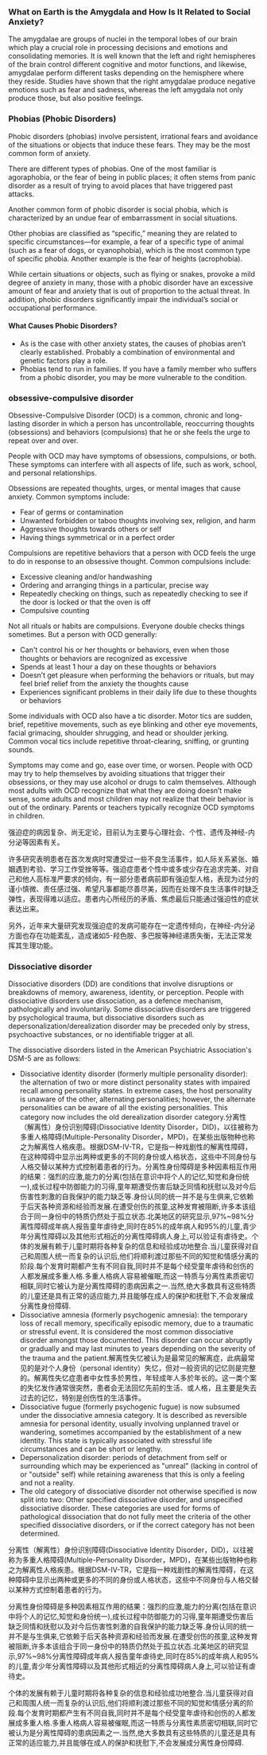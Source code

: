 ### What on Earth is the Amygdala and How Is It Related to Social Anxiety?

The amygdalae are groups of nuclei in the temporal lobes of our brain which play a crucial role in processing decisions and emotions and consolidating memories. It is well known that the left and right hemispheres of the brain control different cognitive and motor functions, and likewise, amygdalae perform different tasks depending on the hemisphere where they reside. Studies have shown that the right amygdalae produce negative emotions such as fear and sadness, whereas the left amygdala not only produce those, but also positive feelings.

### Phobias (Phobic Disorders)

Phobic disorders (phobias) involve persistent, irrational fears and avoidance of the situations or objects that induce these fears. They may be the most common form of anxiety.


There are different types of phobias. One of the most familiar is agoraphobia, or the fear of being in public places; it often stems from panic disorder as a result of trying to avoid places that have triggered past attacks.

Another common form of phobic disorder is social phobia, which is characterized by an undue fear of embarrassment in social situations.

Other phobias are classified as “specific,” meaning they are related to specific circumstances—for example, a fear of a specific type of animal (such as a fear of dogs, or cyanophobia), which is the most common type of specific phobia. Another example is the fear of heights (acrophobia).

While certain situations or objects, such as flying or snakes, provoke a mild degree of anxiety in many, those with a phobic disorder have an excessive amount of fear and anxiety that is out of proportion to the actual threat. In addition, phobic disorders significantly impair the individual’s social or occupational performance.

#### What Causes Phobic Disorders?

* As is the case with other anxiety states, the causes of phobias aren’t clearly established. Probably a combination of environmental and genetic factors play a role.
* Phobias tend to run in families. If you have a family member who suffers from a phobic disorder, you may be more vulnerable to the condition.

### obsessive-compulsive disorder

Obsessive-Compulsive Disorder (OCD) is a common, chronic and long-lasting disorder in which a person has uncontrollable, reoccurring thoughts (obsessions) and behaviors (compulsions) that he or she feels the urge to repeat over and over.

People with OCD may have symptoms of obsessions, compulsions, or both. These symptoms can interfere with all aspects of life, such as work, school, and personal relationships.

Obsessions are repeated thoughts, urges, or mental images that cause anxiety. Common symptoms include:

* Fear of germs or contamination
* Unwanted forbidden or taboo thoughts involving sex, religion, and harm
* Aggressive thoughts towards others or self
* Having things symmetrical or in a perfect order

Compulsions are repetitive behaviors that a person with OCD feels the urge to do in response to an obsessive thought. Common compulsions include:

* Excessive cleaning and/or handwashing
* Ordering and arranging things in a particular, precise way
* Repeatedly checking on things, such as repeatedly checking to see if the door is locked or that the oven is off
* Compulsive counting

Not all rituals or habits are compulsions. Everyone double checks things sometimes. But a person with OCD generally:

* Can't control his or her thoughts or behaviors, even when those thoughts or behaviors are recognized as excessive
* Spends at least 1 hour a day on these thoughts or behaviors
* Doesn’t get pleasure when performing the behaviors or rituals, but may feel brief relief from the anxiety the thoughts cause
* Experiences significant problems in their daily life due to these thoughts or behaviors

Some individuals with OCD also have a tic disorder. Motor tics are sudden, brief, repetitive movements, such as eye blinking and other eye movements, facial grimacing, shoulder shrugging, and head or shoulder jerking. Common vocal tics include repetitive throat-clearing, sniffing, or grunting sounds.

Symptoms may come and go, ease over time, or worsen. People with OCD may try to help themselves by avoiding situations that trigger their obsessions, or they may use alcohol or drugs to calm themselves. Although most adults with OCD recognize that what they are doing doesn’t make sense, some adults and most children may not realize that their behavior is out of the ordinary. Parents or teachers typically recognize OCD symptoms in children.

强迫症的病因复杂、尚无定论，目前认为主要与心理社会、个性、遗传及神经-内分泌等因素有关。

许多研究表明患者在首次发病时常遭受过一些不良生活事件，如人际关系紧张、婚姻遇到考验、学习工作受挫等等。强迫症患者个性中或多或少存在追求完美、对自己和他人高标准严要求的倾向，有一部分患者病前即有强迫型人格，表现为过分的谨小慎微、责任感过强、希望凡事都能尽善尽美，因而在处理不良生活事件时缺乏弹性，表现得难以适应。患者内心所经历的矛盾、焦虑最后只能通过强迫性的症状表达出来。

另外，近年来大量研究发现强迫症的发病可能存在一定遗传倾向，在神经-内分泌方面也存在功能紊乱，造成诸如5-羟色胺、多巴胺等神经递质失衡，无法正常发挥其生理功能。

### Dissociative disorder

Dissociative disorders (DD) are conditions that involve disruptions or breakdowns of memory, awareness, identity, or perception. People with dissociative disorders use dissociation, as a defence mechanism, pathologically and involuntarily. Some dissociative disorders are triggered by psychological trauma, but dissociative disorders such as depersonalization/derealization disorder may be preceded only by stress, psychoactive substances, or no identifiable trigger at all. 

The dissociative disorders listed in the American Psychiatric Association's DSM-5 are as follows:

* Dissociative identity disorder (formerly multiple personality disorder): the alternation of two or more distinct personality states with impaired recall among personality states. In extreme cases, the host personality is unaware of the other, alternating personalities; however, the alternate personalities can be aware of all the existing personalities. This category now includes the old derealization disorder category.分离性（解离性）身份识别障碍(Dissociative Identity Disorder，DID)，以往被称为多重人格障碍(Multiple-Personality Disorder，MPD)，在某些出版物种也称之为解离性人格疾患。根据DSM-IV-TR，它是指一种戏剧性的解离性障碍，在这种障碍中显示出两种或更多的不同的身份或人格状态，这些中不同身份与人格交替以某种方式控制着患者的行为。分离性身份障碍是多种因素相互作用的结果：强烈的应激,能力的分离(包括在意识中将个人的记忆,知觉和身份统一),成长过程中防御能力的习得,童年期遭受伤害后缺乏同情和抚慰以及对今后伤害性刺激的自我保护的能力缺乏等.身份认同的统一并不是与生俱来,它依赖于后天各种资源和经验而发展.在遭受创伤的孩童,这种发育被阻断,许多本该组合于同一身份中的特质仍然处于孤立状态.北美地区的研究显示,97%~98%分离性障碍成年病人报告童年虐待史,同时在85%的成年病人和95%的儿童,青少年分离性障碍以及其他形式相近的分离性障碍病人身上,可以验证有虐待史。个体的发展有赖于儿童时期将各种复杂的信息和经验成功地整合.当儿童获得对自己和周围人统一而复杂的认识后,他们将顺利渡过那些不同的知觉和情感分离的阶段.每个发育时期都产生有不同自我,同时并不是每个经受童年虐待和创伤的人都发展成多重人格.多重人格病人容易被催眠,而这一特质与分离性素质密切相联,同时它被认为是分离性障碍的患病因素之一.当然,绝大多数具有这些特质的儿童还是具有正常的适应能力,并且能够在成人的保护和抚慰下,不会发展成分离性身份障碍.
* Dissociative amnesia (formerly psychogenic amnesia): the temporary loss of recall memory, specifically episodic memory, due to a traumatic or stressful event. It is considered the most common dissociative disorder amongst those documented. This disorder can occur abruptly or gradually and may last minutes to years depending on the severity of the trauma and the patient.解离性失忆被认为是最常见的解离症，此病最常见的是对个人身份（personal identity）失忆，但对一般资讯的记忆则是完整的。解离性失忆症患者中女性多於男性，年轻成年人多於年长的。这一类个案的失忆发作通常很突然，患者会无法回忆先前的生活、或人格，且主要是失去过去的记忆，特别是创伤性的生活事件。
* Dissociative fugue (formerly psychogenic fugue) is now subsumed under the dissociative amnesia category. It is described as reversible amnesia for personal identity, usually involving unplanned travel or wandering, sometimes accompanied by the establishment of a new identity. This state is typically associated with stressful life circumstances and can be short or lengthy.
* Depersonalization disorder: periods of detachment from self or surrounding which may be experienced as "unreal" (lacking in control of or "outside" self) while retaining awareness that this is only a feeling and not a reality.
* The old category of dissociative disorder not otherwise specified is now split into two: Other specified dissociative disorder, and unspecified dissociative disorder. These categories are used for forms of pathological dissociation that do not fully meet the criteria of the other specified dissociative disorders, or if the correct category has not been determined.

分离性（解离性）身份识别障碍(Dissociative Identity Disorder，DID)，以往被称为多重人格障碍(Multiple-Personality Disorder，MPD)，在某些出版物种也称之为解离性人格疾患。根据DSM-IV-TR，它是指一种戏剧性的解离性障碍，在这种障碍中显示出两种或更多的不同的身份或人格状态，这些中不同身份与人格交替以某种方式控制着患者的行为。

分离性身份障碍是多种因素相互作用的结果：强烈的应激,能力的分离(包括在意识中将个人的记忆,知觉和身份统一),成长过程中防御能力的习得,童年期遭受伤害后缺乏同情和抚慰以及对今后伤害性刺激的自我保护的能力缺乏等.身份认同的统一并不是与生俱来,它依赖于后天各种资源和经验而发展.在遭受创伤的孩童,这种发育被阻断,许多本该组合于同一身份中的特质仍然处于孤立状态.北美地区的研究显示,97%~98%分离性障碍成年病人报告童年虐待史,同时在85%的成年病人和95%的儿童,青少年分离性障碍以及其他形式相近的分离性障碍病人身上,可以验证有虐待史。

个体的发展有赖于儿童时期将各种复杂的信息和经验成功地整合.当儿童获得对自己和周围人统一而复杂的认识后,他们将顺利渡过那些不同的知觉和情感分离的阶段.每个发育时期都产生有不同自我,同时并不是每个经受童年虐待和创伤的人都发展成多重人格.多重人格病人容易被催眠,而这一特质与分离性素质密切相联,同时它被认为是分离性障碍的患病因素之一.当然,绝大多数具有这些特质的儿童还是具有正常的适应能力,并且能够在成人的保护和抚慰下,不会发展成分离性身份障碍.


